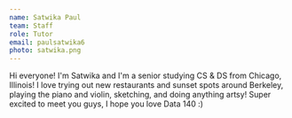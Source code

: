 ```yaml
---
name: Satwika Paul
team: Staff
role: Tutor
email: paulsatwika6
photo: satwika.png
---
```


Hi everyone! I'm Satwika and I'm a senior studying CS & DS from Chicago, Illinois! I love trying out new restaurants and sunset spots around Berkeley, playing the piano and violin, sketching, and doing anything artsy! Super excited to meet you guys, I hope you love Data 140 :)
